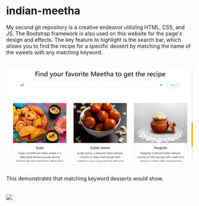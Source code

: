 # indian-meetha
My second git repository is a creative endeavor utilizing HTML, CSS, and JS. The Bootstrap framework is also used on this website for the page's design and effects. The key feature to highlight is the search bar, which allows you to find the recipe for a specific dessert by matching the name of the sweets with any matching keyword.
 <br>
 <br>
 <br>
 <img src="Meetha1.png">
 <br>
 <br>
 <br>
  This demonstrates that matching keyword desserts would show.
 <br>
 <br>
 <br>
 <img src="Meetha2.png">
 <br>
 <br>
 <br>